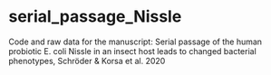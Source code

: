 # serial_passage_Nissle
Code and raw data for the manuscript: Serial passage of the human probiotic E. coli Nissle in an insect host leads to changed bacterial phenotypes, Schröder &amp; Korsa et al. 2020
